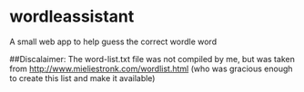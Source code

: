 # wordleassistant
A small web app to help guess the correct wordle word

##Discalaimer:
The word-list.txt file was not compiled by me, but was taken from http://www.mieliestronk.com/wordlist.html (who was gracious enough to create this list and make it available)
